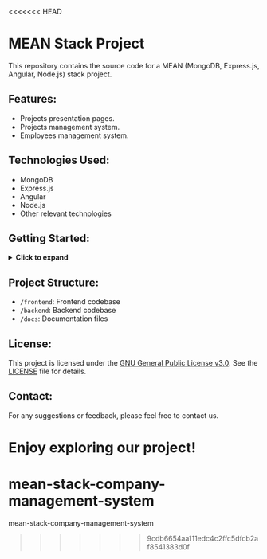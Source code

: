<<<<<<< HEAD
# MEAN Stack Project

This repository contains the source code for a MEAN (MongoDB, Express.js, Angular, Node.js) stack project.

## Features:

- Projects presentation pages.
- Projects management system.
- Employees management system.

## Technologies Used:

- MongoDB
- Express.js
- Angular
- Node.js
- Other relevant technologies

## Getting Started:

<details>
  <summary><strong>Click to expand</strong></summary>

  ### Prerequisites:

  1. Make sure you have [Node.js](https://nodejs.org/) and [npm](https://www.npmjs.com/) installed on your machine.

  ### Installation:

  1. Clone the repository:

     ```bash
     git clone https://github.com/hussein-elmlah/mean-stack-company-management-system.git
     ```

  2. Navigate to the backend folder:

     ```bash
     cd mean-stack-company-management-system/backend
     ```

  3. Install backend dependencies:

     ```bash
     npm install
     ```

  4. Navigate to the frontend folder:

     ```bash
     cd ../frontend
     ```

  5. Install frontend dependencies:

     ```bash
     npm install
     ```

  ### Configuration:

  1. Configure your MongoDB connection in the `backend/config/db.js` file.

  ### Run the Application:

  1. Start the backend server:

     ```bash
     cd ../backend
     npm start
     ```

  2. Start the frontend development server:

     ```bash
     cd ../frontend
     npm start
     ```

  3. Open your browser and go to [http://localhost:4200](http://localhost:4200) to view the application.

  Now you're ready to explore and use the MEAN stack project! Enjoy!

</details>

## Project Structure:

- `/frontend`: Frontend codebase
- `/backend`: Backend codebase
- `/docs`: Documentation files

## License:

This project is licensed under the [GNU General Public License v3.0](https://www.gnu.org/licenses/gpl-3.0.html). See the [LICENSE](./LICENSE) file for details.

## Contact:

For any suggestions or feedback, please feel free to contact us.

Enjoy exploring our project!
=======
# mean-stack-company-management-system
mean-stack-company-management-system
>>>>>>> 9cdb6654aa111edc4c2ffc5dfcb2af8541383d0f
